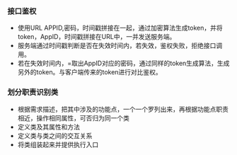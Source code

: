 ### 接口鉴权
- 使用URL APPID,密码，时间戳拼接在一起，通过加密算法生成token，并将token，AppID，时间戳拼接在URL中，一并发送服务端。
- 服务端通过时间戳判断是否在失效时间内，若失效，鉴权失败，拒绝接口调用。
- 若在失效时间内，=取出AppID对应的密码，通过同样的token生成算法，生成另外的token。与客户端传来的token进行对比鉴权。


### 划分职责识别类

- 根据需求描述，把其中涉及的功能点，一个一个罗列出来，再根据功能点职责相近，操作相同属性，可否归为同一个类
- 定义类及其属性和方法
- 定义类与类之间的交互关系
- 将类组装起来并提供执行入口
